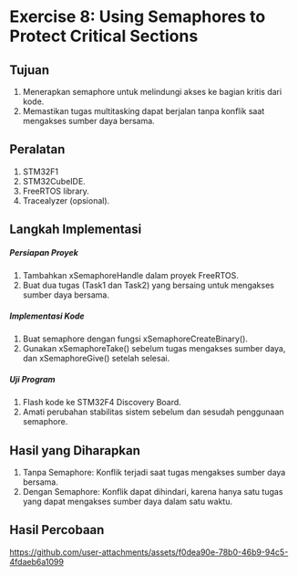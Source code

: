 # Exercise 8: Using Semaphores to Protect Critical Sections

## Tujuan
1. Menerapkan semaphore untuk melindungi akses ke bagian kritis dari kode.
2. Memastikan tugas multitasking dapat berjalan tanpa konflik saat mengakses sumber daya bersama.

## Peralatan

1. STM32F1
2. STM32CubeIDE.
3. FreeRTOS library.
4. Tracealyzer (opsional).
 

## Langkah Implementasi

##### Persiapan Proyek

1. Tambahkan xSemaphoreHandle dalam proyek FreeRTOS.
2. Buat dua tugas (Task1 dan Task2) yang bersaing untuk mengakses sumber daya bersama.

##### Implementasi Kode

1. Buat semaphore dengan fungsi xSemaphoreCreateBinary().
2. Gunakan xSemaphoreTake() sebelum tugas mengakses sumber daya, dan xSemaphoreGive() setelah selesai.

##### Uji Program

1. Flash kode ke STM32F4 Discovery Board.
2. Amati perubahan stabilitas sistem sebelum dan sesudah penggunaan semaphore.

## Hasil yang Diharapkan
1. Tanpa Semaphore: Konflik terjadi saat tugas mengakses sumber daya bersama.
2. Dengan Semaphore: Konflik dapat dihindari, karena hanya satu tugas yang dapat mengakses sumber daya dalam satu waktu.
## Hasil Percobaan
https://github.com/user-attachments/assets/f0dea90e-78b0-46b9-94c5-4fdaeb6a1099

